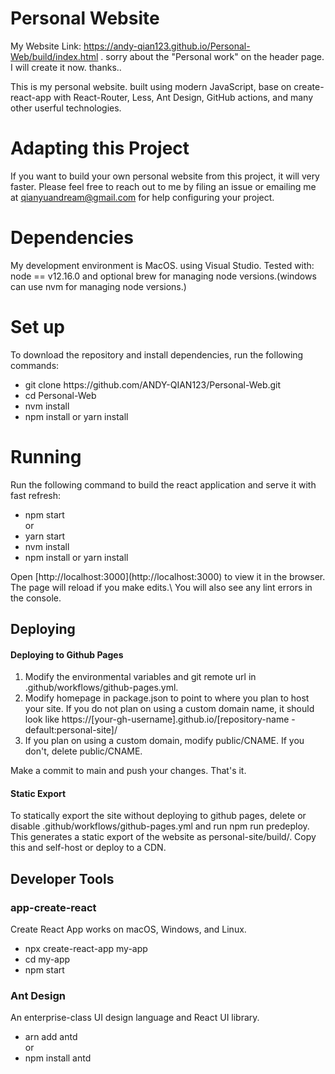 # Personal Website
My Website Link: https://andy-qian123.github.io/Personal-Web/build/index.html .
sorry about the "Personal work" on the header page. I will create it now. thanks..
</hr>
This is my personal website. built using modern JavaScript, base on create-react-app with React-Router, Less, Ant Design, GitHub actions, and many other userful technologies.

# Adapting this Project
If you want to build your own personal website from this project, it will very faster. Please feel free to reach out to me by filing an issue or emailing me at qianyuandream@gmail.com for help configuring your project.

# Dependencies
My development environment is MacOS. using Visual Studio.
Tested with: node == v12.16.0 and optional brew for managing node versions.(windows can use nvm for managing node versions.)

# Set up
To download the repository and install dependencies, run the following commands:
<ul>
  <li>git clone https://github.com/ANDY-QIAN123/Personal-Web.git</li>
  <li>cd Personal-Web</li>
  <li>nvm install</li>
  <li>npm install  or  yarn install</li>
</ul>

# Running

Run the following command to build the react application and serve it with fast refresh:
<ul>
  <li>npm start</li>
  or
  <li>yarn start</li>
  <li>nvm install</li>
  <li>npm install  or  yarn install</li>
</ul>
Open [http://localhost:3000](http://localhost:3000) to view it in the browser.
</hr>
The page will reload if you make edits.\
You will also see any lint errors in the console.

## Deploying
<h4>Deploying to Github Pages</h4>
<ol>
<li>Modify the environmental variables and git remote url in .github/workflows/github-pages.yml.</li>
<li>Modify homepage in package.json to point to where you plan to host your site. If you do not plan on using a custom domain name, it should look like https://[your-gh-username].github.io/[repository-name - default:personal-site]/</li>
<li>If you plan on using a custom domain, modify public/CNAME. If you don't, delete public/CNAME.</li>
</ol>
Make a commit to main and push your changes. That's it.

<h4>Static Export</h4>
To statically export the site without deploying to github pages, delete or disable .github/workflows/github-pages.yml and run npm run predeploy. This generates a static export of the website as personal-site/build/. Copy this and self-host or deploy to a CDN.

## Developer Tools
<h3>app-create-react</h3>
Create React App works on macOS, Windows, and Linux.
<ul>
  <li>npx create-react-app my-app</li>
  <li>cd my-app</li>
  <li>npm start</li>
</ul>

<h3>Ant Design</h3>
An enterprise-class UI design language and React UI library.
<ul>
  <li>arn add antd</li>
  or
  <li>npm install antd</li>
</ul>
